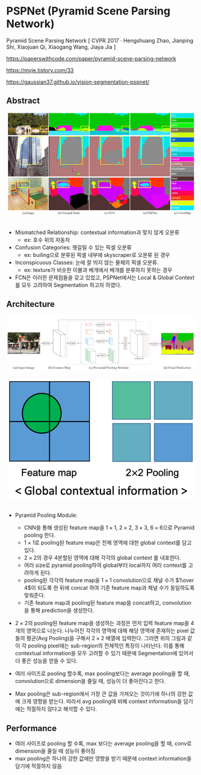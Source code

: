 # PSPNet (Pyramid Scene Parsing Network)

Pyramid Scene Parsing Network [ CVPR 2017  ·  Hengshuang Zhao, Jianping Shi, Xiaojuan Qi, Xiaogang Wang, Jiaya Jia ]

https://paperswithcode.com/paper/pyramid-scene-parsing-network

https://mvje.tistory.com/33

https://gaussian37.github.io/vision-segmentation-pspnet/

## Abstract

<div style="text-align: center;">
    <img src="./PSPN1.png" alt="nn" width="500">
</div><br>

- Mismatched Relationship: contextual information과 맞지 않게 오분류
    - ex: 호수 위의 자동차
- Confusion Categories: 헷갈릴 수 있는 픽셀 오분류
    - ex: builing으로 분류된 픽셀 내부에 skyscraper로 오분류 된 경우
- Inconspicuous Classes: 눈에 잘 띄지 않는 물체의 픽셀 오분류. 
    - ex: texture가 비슷한 이불과 베개에서 베개를 분류하지 못하는 경우
- FCN은 이러한 문제점들을 갖고 있었고, PSPNet에서는 Local & Global Context를 모두 고려하여 Segmentation 하고자 하였다.

## Architecture

<div style="text-align: center;">
    <img src="./PSPN2.png" alt="nn" width="700">
</div><br>
<div style="text-align: center;">
    <img src="./PSPN3.png" alt="nn" width="500">
</div><br>

- Pyramid Pooling Module:
    - CNN을 통해 생성된 feature map을 $1\times1,\  2\times2,\  3\times3,\  6\times6$으로 Pyramid pooling 한다.
    - $1\times1$로 pooling된 feature map은 전체 영역에 대한 global context를 담고 있다.
    - $2\times2$의 경우 4분할된 영역에 대해 각각의 global context 를 내포한다. 
    - 여러 size로 pyramid pooling하여 global부터 local까지 여러 context를 고려하게 된다.
    - pooling된 각각의 feature map을 $1\times1$ convolution으로 채널 수가 $1\over 4$이 되도록 한 뒤에 concat 하여 기존 feature map과 채널 수가 동일하도록 맞춰준다.
    - 기존 feature map과 pooling된 feature map을 concat하고, convolution을 통해 prediction을 생성한다.

- $2\times2$의 pooling된 feature map을 생성하는 과정은 먼저 입력 feature map을 4개의 영역으로 나눈다. 나누어진 각각의 영역에 대해 해당 영역에 존재하는 pixel 값들의 평균(Avg Pooling)을 구해서 $2\times2$ 배열에 입력한다. 그러면 위의 그림과 같이 각 pooling pixel에는 sub-region의 전체적인 특징이 나타난다. 이를 통해 contextual information을 모두 고려할 수 있기 때문에 Segmentation에 있어서 더 좋은 성능을 얻을 수 있다.
- 여러 사이즈로 pooling 할수록, max pooling보다는 average pooling을 할 때, convolution으로 dimension을 줄일 때, 성능이 더 좋아진다고 한다.
- Max pooling은 sub-region에서 가장 큰 값을 가져오는 것이기에 하나의 강한 값에 크게 영향을 받는다. 따라서 avg pooling에 비해 context information을 담기에는 적절하지 않다고 해석할 수 있다.


## Performance

- 여러 사이즈로 pooling 할 수록, max 보다는 average pooling을 할 때, conv로 dimension을 줄일 때 성능이 좋아짐
- max pooling은 하나의 강한 값에만 영향을 받기 때문에 context information을 담기에 적절하지 않음
